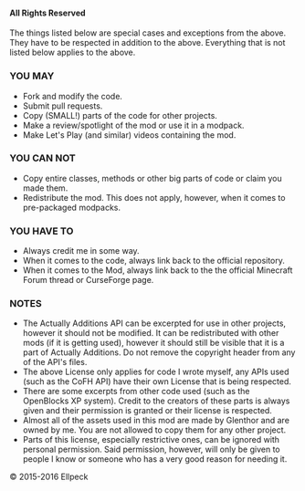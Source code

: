 #### All Rights Reserved

The things listed below are special cases and exceptions from the above. They have to be respected in addition to the above.
Everything that is not listed below applies to the above.

### YOU MAY
* Fork and modify the code.
* Submit pull requests.
* Copy (SMALL!) parts of the code for other projects.
* Make a review/spotlight of the mod or use it in a modpack.
* Make Let's Play (and similar) videos containing the mod.

### YOU CAN NOT
* Copy entire classes, methods or other big parts of code or claim you made them.
* Redistribute the mod. This does not apply, however, when it comes to pre-packaged modpacks.

### YOU HAVE TO
* Always credit me in some way.
* When it comes to the code, always link back to the official repository.
* When it comes to the Mod, always link back to the the official Minecraft Forum thread or CurseForge page.

### NOTES
* The Actually Additions API can be excerpted for use in other projects, however it should not be modified. It can be redistributed with other mods (if it is getting used), however it should still be visible that it is a part of Actually Additions. Do not remove the copyright header from any of the API's files.
* The above License only applies for code I wrote myself, any APIs used (such as the CoFH API) have their own License that is being respected.
* There are some excerpts from other code used (such as the OpenBlocks XP system). Credit to the creators of these parts is always given and their permission is granted or their license is respected.
* Almost all of the assets used in this mod are made by Glenthor and are owned by me. You are not allowed to copy them for any other project.
* Parts of this license, especially restrictive ones, can be ignored with personal permission. Said permission, however, will only be given to people I know or someone who has a very good reason for needing it.

© 2015-2016 Ellpeck